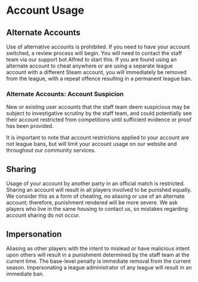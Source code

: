 # Account Usage

## Alternate Accounts
Use of alternative accounts is prohibited.
If you need to have your account switched, a review process will begin. You will need to contact the staff team via our support bot Alfred to start this.
If you are found using an alternate account to cheat anywhere or are using a separate league account with a different Steam account, you will immediately be removed from the league, with a repeat offence resulting in a permanent league ban.

### Alternate Accounts: Account Suspicion
New or existing user accounts that the staff team deem suspicious may be subject to investigative scrutiny by the staff team, and could potentially see their account restricted from competitions until sufficient evidence or proof has been provided.

It is important to note that account restrictions applied to your account are not league bans, but will limit your account usage on our website and throughout our community services.

## Sharing
Usage of your account by another party in an official match is restricted. Sharing an account will result in all players involved to be punished equally. We consider this as a form of cheating, no aliasing or use of an alternate account; therefore, punishment rendered will be more severe. We ask players who live in the same housing to contact us, so mistakes regarding account sharing do not occur.

## Impersonation
Aliasing as other players with the intent to mislead or have malicious intent upon others will result in a punishment determined by the staff team at the current time. The base-level penalty is immediate removal from the current season. Impersonating a league administrator of any league will result in an immediate ban.